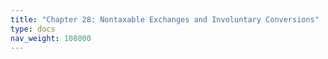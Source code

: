 ```yaml
---
title: "Chapter 28: Nontaxable Exchanges and Involuntary Conversions"
type: docs
nav_weight: 108000
---
```

